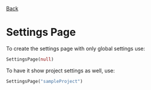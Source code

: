 [Back](Pages.md)

# Settings Page

To create the settings page with only global settings use:
```dart
SettingsPage(null)
```

To have it show project settings as well, use:
```dart
SettingsPage("sampleProject")
```
